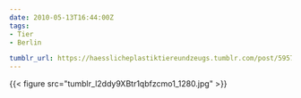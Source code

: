 ```yaml
---
date: 2010-05-13T16:44:00Z
tags:
- Tier
- Berlin

tumblr_url: https://haesslicheplastiktiereundzeugs.tumblr.com/post/595729872
---
```

{{< figure src="tumblr_l2ddy9XBtr1qbfzcmo1_1280.jpg" >}}
